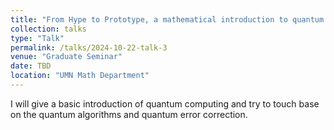 ```yaml
---
title: "From Hype to Prototype, a mathematical introduction to quantum computing and quantum error correction"
collection: talks
type: "Talk"
permalink: /talks/2024-10-22-talk-3
venue: "Graduate Seminar"
date: TBD
location: "UMN Math Department"
---
```


I will give a basic introduction of quantum computing and try to touch base on the quantum algorithms and quantum error correction.
